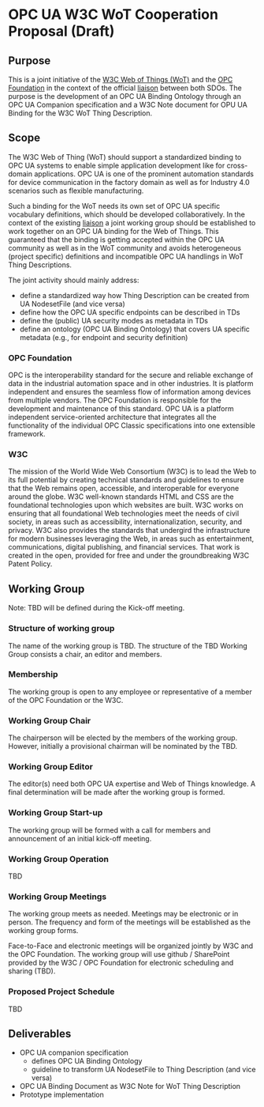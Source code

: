 # OPC UA W3C WoT Cooperation Proposal (Draft)

## Purpose 
This is a joint initiative of the [W3C Web of Things (WoT)](https://www.w3.org/WoT/) and the 
[OPC Foundation](https://opcfoundation.org/) in the context of the official [liaison](https://opcfoundation.org/news/opc-foundation-news/w3c-and-opcf-to-integrate-opc-ua-into-the-web-of-things/) between both SDOs. The purpose is the development of an OPC UA Binding Ontology through an OPC UA Companion specification and a W3C Note document for OPU UA Binding for the W3C WoT Thing Description.

## Scope
The W3C Web of Thing (WoT) should support a standardized binding to OPC UA systems to enable simple application development like for cross-domain 
applications. OPC UA is one of the prominent automation standards for device communication in the factory domain as well as for Industry 4.0 
scenarios such as flexible manufacturing. 

Such a binding for the WoT needs its own set of OPC UA specific vocabulary definitions, which should be developed collaboratively. In the context of the existing [liaison](https://opcfoundation.org/news/opc-foundation-news/w3c-and-opcf-to-integrate-opc-ua-into-the-web-of-things/) a joint 
working group should be established to work together on an OPC UA binding for the Web of Things. This guaranteed that the binding is getting accepted within the OPC UA community as well as in the WoT community and avoids heterogeneous (project specific) definitions and incompatible OPC UA handlings in WoT Thing Descriptions.

The joint activity should mainly address:
* define a standardized way how Thing Description can be created from UA NodesetFile (and vice versa) 
* define how the OPC UA specific endpoints can be described in TDs
* define the (public) UA security modes as metadata in TDs
* define an ontology (OPC UA Binding Ontology) that covers UA specific metadata (e.g., for endpoint and security definition) 
 

### OPC Foundation
OPC is the interoperability standard for the secure and reliable exchange of data in the industrial automation 
space and in other industries. It is platform independent and ensures the seamless flow of information among devices 
from multiple vendors. The OPC Foundation is responsible for the development and maintenance of this standard. OPC UA is a platform 
independent service-oriented architecture that integrates all the functionality of the individual OPC Classic specifications into one 
extensible framework. 

### W3C
The mission of the World Wide Web Consortium (W3C) is to lead the Web to its full potential by creating technical standards 
and guidelines to ensure that the Web remains open, accessible, and interoperable for everyone around the globe. W3C well-known 
standards HTML and CSS are the foundational technologies upon which websites are built. W3C works on ensuring that all foundational 
Web technologies meet the needs of civil society, in areas such as accessibility, internationalization, security, and privacy. W3C also 
provides the standards that undergird the infrastructure for modern businesses leveraging the Web, in areas such as entertainment, 
communications, digital publishing, and financial services. That work is created in the open, provided for free and under the 
groundbreaking W3C Patent Policy. 


## Working Group 

Note: TBD will be defined during the Kick-off meeting. 

### Structure of working group
The name of the working group is TBD. The structure of the TBD Working Group consists a chair, an editor and members.

### Membership
The working group is open to any employee or representative of a member of the OPC Foundation or the W3C. 

### Working Group Chair 
The chairperson will be elected by the members of the working group. However, initially a provisional chairman will be nominated by the TBD. 

### Working Group Editor 
The editor(s) need both OPC UA expertise and Web of Things knowledge. A final determination will be made after the working group is formed.

### Working Group Start-up 
The working group will be formed with a call for members and announcement of an initial kick-off meeting.

### Working Group Operation 
TBD

### Working Group Meetings 

The working group meets as needed. Meetings may be electronic or in person. The frequency and form of the meetings will be established as the working group forms. 

Face-to-Face and electronic meetings will be organized jointly by W3C and the OPC Foundation. The working group will use github / SharePoint provided by the W3C / OPC Foundation for electronic scheduling and sharing (TBD).

### Proposed Project Schedule 
TBD


## Deliverables 
* OPC UA companion specification
  * defines OPC UA Binding Ontology 
  * guideline to transform UA NodesetFile to Thing Description (and vice versa)
* OPC UA Binding Document as W3C Note for WoT Thing Description
* Prototype implementation
